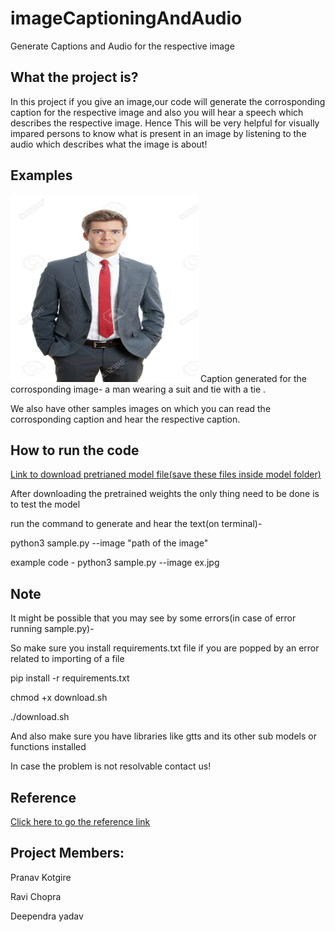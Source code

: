 # imageCaptioningAndAudio
Generate Captions and Audio for the respective image

## What the project is?

In this project if you give an image,our code will generate the corrosponding caption for the respective image and also you will hear a speech which describes the respective image.
Hence This will be very helpful for visually impared persons to know what is present in an image by listening to the audio which describes what the image is about!

## Examples

<img src="https://github.com/pranav-msc/imageCaptioningAndAudio/blob/main/ex.jpg" width="300" height="300"> 
Caption generated for the corrosponding image-
a man wearing a suit and tie with a tie .


We also have other samples images on which you can read the corrosponding caption and hear the respective caption.


## How to run the code

[Link to download pretrianed model file(save these files inside model folder)](https://www.dropbox.com/s/ne0ixz5d58ccbbz/pretrained_model.zip?dl=0)


After downloading the pretrained weights the only thing need to be done is to test the model

run the command to generate and hear the text(on terminal)-

python3 sample.py --image "path of the image"


example code   -   python3 sample.py --image ex.jpg

## Note

It might be possible that you may see by some errors(in case of error running sample.py)-

So make sure you install requirements.txt file if you are popped by an error related to importing of a file



pip install -r requirements.txt

chmod +x download.sh

./download.sh

And also make sure you have libraries like gtts and its other sub models or functions installed



In case the problem is not resolvable contact us!


## Reference


[Click here to go the reference link](https://github.com/yunjey/pytorch-tutorial/tree/master/tutorials/03-advanced/image_captioning)


## Project Members:


Pranav Kotgire


Ravi Chopra


Deependra yadav

